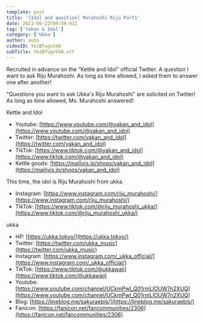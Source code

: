 ```yaml
---
template: post
title: '[Idol and question] Murahoshi Riju Part1'
date: 2023-06-22T09:59:01Z
tag: ['Yakan & Idol']
category: ['Ukka']
author: auto 
videoID: YezBfugvV4A
subTitle: YezBfugvV4A.vtt
---
```

Recruited in advance on the “Kettle and Idol” official Twitter. A question I want to ask Riju Murahoshi. As long as time allowed, I asked them to answer one after another!

"Questions you want to ask Ukka's Riju Murahoshi" are solicited on Twitter! As long as time allowed, Ms. Murahoshi answered!

Kettle and Idol

- Youtube: [https://www.youtube.com/@yakan_and_idol](https://www.youtube.com/@yakan_and_idol)
- Twitter: [https://twitter.com/yakan_and_idol](https://twitter.com/yakan_and_idol)
- TikTok: [https://www.tiktok.com/@yakan_and_idol](https://www.tiktok.com/@yakan_and_idol)
- Kettle goods: [https://mailivis.jp/shops/yakan_and_idol](https://mailivis.jp/shops/yakan_and_idol)

This time, the idol is Riju Murahoshi from ukka.

- Instagram: [https://www.instagram.com/riju_murahoshi/](https://www.instagram.com/riju_murahoshi/)
- TikTok: [https://www.tiktok.com/@riju_murahoshi_ukka/](https://www.tiktok.com/@riju_murahoshi_ukka/)

ukka

- HP: [https://ukka.tokyo/](https://ukka.tokyo/)
- Twitter: [https://twitter.com/ukka_music](https://twitter.com/ukka_music)
- Instagram: [https://www.instagram.com/_ukka_official/](https://www.instagram.com/_ukka_official/)
- TikTok: [https://www.tiktok.com/@ukkawaii](https://www.tiktok.com/@ukkawaii)
- Youtube: [https://www.youtube.com/channel/UCkmPwI_Q01rmLIOUW7n2XUQ](https://www.youtube.com/channel/UCkmPwI_Q01rmLIOUW7n2XUQ)
- Blog: [https://lineblog.me/sakuraebis/](https://lineblog.me/sakuraebis/)
- Fanicon: [https://fanicon.net/fancommunities/2306](https://fanicon.net/fancommunities/2306)
